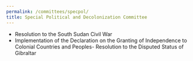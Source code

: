 ```yaml
---
permalink: /committees/specpol/
title: Special Political and Decolonization Committee
---
```

- Resolution to the South Sudan Civil War
- Implementation of the Declaration on the Granting of Independence to Colonial Countries and Peoples- Resolution to the Disputed Status of Gibraltar